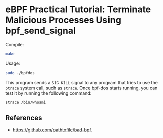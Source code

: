 # eBPF Practical Tutorial: Terminate Malicious Processes Using bpf_send_signal

Compile:

```bash
make
```

Usage:

```bash
sudo ./bpfdos
```

This program sends a `SIG_KILL` signal to any program that tries to use the `ptrace` system call, such as `strace`.
Once bpf-dos starts running, you can test it by running the following command:

```bash
strace /bin/whoami
```

## References

- <https://github.com/pathtofile/bad-bpf>.